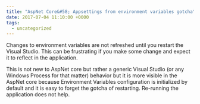 ```yaml
---
title: "AspNet Core&#58; Appsettings from environment variables gotcha"
date: 2017-07-04 11:10:00 +0000
tags:
  - uncategorized
---
```


Changes to environment variables are not refreshed until you restart the Visual Studio. This can be frustrating if you make some change and expect it to reflect in the application.

This is not new to AspNet core but rather a generic Visual Studio (or any Windows Process for that matter) behavior but it is more visible in the AspNet core because Environment Variables configuration is initialized by default and it is easy to forget the gotcha of restarting. Re-running the application does not help.